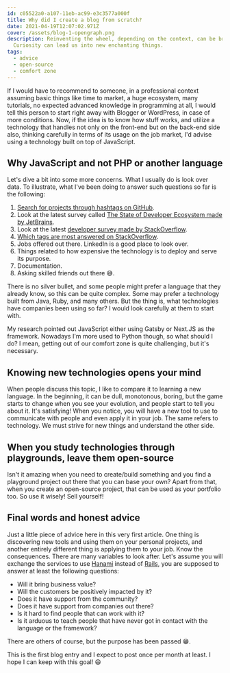 ```yaml
---
id: c05522a0-a107-11eb-ac99-e3c3577a000f
title: Why did I create a blog from scratch?
date: 2021-04-19T12:07:02.971Z
cover: /assets/blog-1-opengraph.png
description: Reinventing the wheel, depending on the context, can be brilliant!
  Curiosity can lead us into new enchanting things.
tags:
  - advice
  - open-source
  - comfort zone
---
```

If I would have to recommend to someone, in a professional context assuming basic things like time to market, a huge ecosystem, many tutorials, no expected advanced knowledge in programming at all, I would tell this person to start right away with Blogger or WordPress, in case of more conditions. Now, if the idea is to know how stuff works, and utilize a technology that handles not only on the front-end but on the back-end side also, thinking carefully in terms of its usage on the job market, I'd advise using a technology built on top of JavaScript.

## Why JavaScript and not PHP or another language

Let's dive a bit into some more concerns. What I usually do is look over data. To illustrate, what I've been doing to answer such questions so far is the following:

1. [Search for projects through hashtags on GitHub](https://github.com/topics/wordpress?l=php).
2. Look at the latest survey called [The State of Developer Ecosystem made by JetBrains](https://www.jetbrains.com/lp/devecosystem-2020/).
3. Look at the latest [developer survey made by StackOverflow](https://insights.stackoverflow.com/survey/2020).
4. [Which tags are most answered on StackOverflow](https://stackoverflow.com/tags).
5. Jobs offered out there. LinkedIn is a good place to look over.
6. Things related to how expensive the technology is to deploy and serve its purpose.
7. Documentation.
8. Asking skilled friends out there 😅.

There is no silver bullet, and some people might prefer a language that they already know, so this can be quite complex. Some may prefer a technology built from Java, Ruby, and many others. But the thing is, what technologies have companies been using so far? I would look carefully at them to start with.

My research pointed out JavaScript either using Gatsby or Next.JS as the framework. Nowadays I'm more used to Python though, so what should I do? I mean, getting out of our comfort zone is quite challenging, but it's necessary.

## Knowing new technologies opens your mind

When people discuss this topic, I like to compare it to learning a new language. In the beginning, it can be dull, monotonous, boring, but the game starts to change when you see your evolution, and people start to tell you about it. It's satisfying! When you notice, you will have a new tool to use to communicate with people and even apply it in your job. The same refers to technology. We must strive for new things and understand the other side.

## When you study technologies through playgrounds, leave them open-source

Isn't it amazing when you need to create/build something and you find a playground project out there that you can base your own? Apart from that, when you create an open-source project, that can be used as your portfolio too. So use it wisely! Sell yourself!

## Final words and honest advice

Just a little piece of advice here in this very first article. One thing is discovering new tools and using them on your personal projects, and another entirely different thing is applying them to your job. Know the consequences. There are many variables to look after. Let's assume you will exchange the services to use [Hanami](https://www.ruby-toolbox.com/projects/hanami) instead of [Rails](https://www.ruby-toolbox.com/projects/rails), you are supposed to answer at least the following questions:

* Will it bring business value?
* Will the customers be positively impacted by it?
* Does it have support from the community?
* Does it have support from companies out there?
* Is it hard to find people that can work with it?
* Is it arduous to teach people that have never got in contact with the language or the framework?

There are others of course, but the purpose has been passed 😁.

This is the first blog entry and I expect to post once per month at least. I hope I can keep with this goal! 😄
